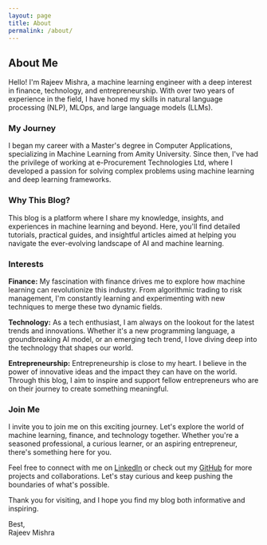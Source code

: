 ```yaml
---
layout: page
title: About
permalink: /about/
---
```


## About Me

Hello! I'm Rajeev Mishra, a machine learning engineer with a deep interest in finance, technology, and entrepreneurship. With over two years of experience in the field, I have honed my skills in natural language processing (NLP), MLOps, and large language models (LLMs).

### My Journey
I began my career with a Master's degree in Computer Applications, specializing in Machine Learning from Amity University. Since then, I've had the privilege of working at e-Procurement Technologies Ltd, where I developed a passion for solving complex problems using machine learning and deep learning frameworks.

### Why This Blog?
This blog is a platform where I share my knowledge, insights, and experiences in machine learning and beyond. Here, you'll find detailed tutorials, practical guides, and insightful articles aimed at helping you navigate the ever-evolving landscape of AI and machine learning.

### Interests
**Finance:** My fascination with finance drives me to explore how machine learning can revolutionize this industry. From algorithmic trading to risk management, I'm constantly learning and experimenting with new techniques to merge these two dynamic fields.

**Technology:** As a tech enthusiast, I am always on the lookout for the latest trends and innovations. Whether it's a new programming language, a groundbreaking AI model, or an emerging tech trend, I love diving deep into the technology that shapes our world.

**Entrepreneurship:** Entrepreneurship is close to my heart. I believe in the power of innovative ideas and the impact they can have on the world. Through this blog, I aim to inspire and support fellow entrepreneurs who are on their journey to create something meaningful.

### Join Me
I invite you to join me on this exciting journey. Let's explore the world of machine learning, finance, and technology together. Whether you're a seasoned professional, a curious learner, or an aspiring entrepreneur, there's something here for you.

Feel free to connect with me on [LinkedIn](https://www.linkedin.com/in/bitsnbucks) or check out my [GitHub](https://github.com/raaj1v) for more projects and collaborations. Let's stay curious and keep pushing the boundaries of what's possible.

Thank you for visiting, and I hope you find my blog both informative and inspiring.

Best,  
Rajeev Mishra
